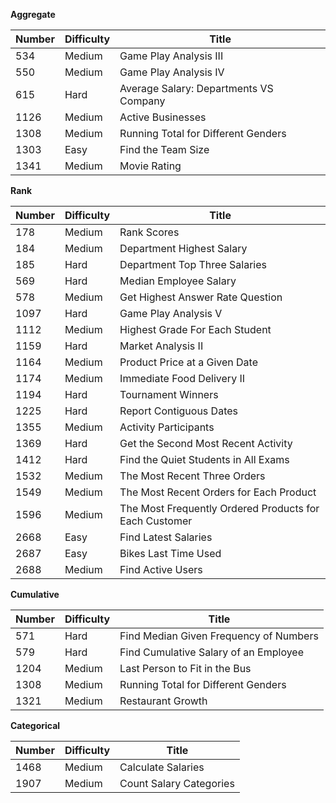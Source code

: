 **Aggregate**

| Number| Difficulty |Title|
| ---   | ---        | --- |
|534|Medium|Game Play Analysis III|
|550|Medium|Game Play Analysis IV|
|615|Hard|Average Salary: Departments VS Company|
|1126|Medium|Active Businesses|
|1308|Medium|Running Total for Different Genders|
|1303|Easy|Find the Team Size|
|1341|Medium|Movie Rating|

**Rank**

| Number| Difficulty |Title|
| ---   | ---        | --- |
|178|Medium|Rank Scores|
|184|Medium|Department Highest Salary|
|185|Hard|Department Top Three Salaries|
|569|Hard|Median Employee Salary|
|578|Medium|Get Highest Answer Rate Question|
|1097|Hard|Game Play Analysis V|
|1112|Medium|Highest Grade For Each Student|
|1159|Hard|Market Analysis II|
|1164|Medium|Product Price at a Given Date|
|1174|Medium|Immediate Food Delivery II|
|1194|Hard|Tournament Winners|
|1225|Hard|Report Contiguous Dates|
|1355|Medium|Activity Participants|
|1369|Hard|Get the Second Most Recent Activity|
|1412|Hard|Find the Quiet Students in All Exams|
|1532|Medium|The Most Recent Three Orders|
|1549|Medium|The Most Recent Orders for Each Product|
|1596|Medium|The Most Frequently Ordered Products for Each Customer|
|2668|Easy|Find Latest Salaries|
|2687|Easy|Bikes Last Time Used|
|2688|Medium|Find Active Users|

**Cumulative**

| Number| Difficulty |Title|
| ---   | ---        | --- |
|571|Hard|Find Median Given Frequency of Numbers|
|579|Hard|Find Cumulative Salary of an Employee|
|1204|Medium|Last Person to Fit in the Bus|
|1308|Medium|Running Total for Different Genders|
|1321|Medium|Restaurant Growth|

**Categorical**

| Number| Difficulty |Title|
| ---   | ---        | --- |
|1468|Medium|Calculate Salaries|
|1907|Medium|Count Salary Categories|

